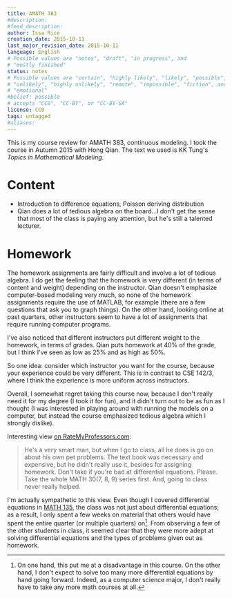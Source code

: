 ```yaml
---
title: AMATH 383
#description: 
#feed_description: 
author: Issa Rice
creation_date: 2015-10-11
last_major_revision_date: 2015-10-11
language: English
# Possible values are "notes", "draft", "in progress", and
# "mostly finished"
status: notes
# Possible values are "certain", "highly likely", "likely", "possible",
# "unlikely", "highly unlikely", "remote", "impossible", "fiction", and
# "emotional"
#belief: possible
# accepts "CC0", "CC-BY", or "CC-BY-SA"
license: CC0
tags: untagged
#aliases: 
---
```


This is my course review for AMATH 383, continuous modeling.
I took the course in Autumn 2015 with Hong Qian.
The text we used is KK Tung's *Topics in Mathematical Modeling*.

# Content

- Introduction to difference equations, Poisson deriving distribution
- Qian does a lot of tedious algebra on the board...I don't get the sense that most of the class is paying any attention, but he's still a talented lecturer.

# Homework

The homework assignments are fairly difficult and involve a lot of tedious algebra.
I do get the feeling that the homework is very different (in terms of content and weight) depending on the instructor.
Qian doesn't emphasize computer-based modeling very much, so none of the homework assignments require the use of MATLAB, for example (there are a few questions that ask you to graph things).
On the other hand, looking online at past quarters, other instructors seem to have a lot of assignments that require running computer programs.

I've also noticed that different instructors put different weight to the homework, in terms of grades.
Qian puts homework at 40% of the grade, but I think I've seen as low as 25% and as high as 50%.

So one idea: consider which instructor you want for the course, because your experience could be very different.
This is in contrast to CSE 142/3, where I think the experience is more uniform across instructors.

Overall, I somewhat regret taking this course now, because I don't really need it for my degree (I took it for fun), and it didn't turn out to be as fun as I thought (I was interested in playing around with running the models on a computer, but instead the course emphasized tedious algebra which I strongly dislike).

Interesting view [on
RateMyProfessors.com](http://www.ratemyprofessors.com/ShowRatings.jsp?tid=1217536):

>  He's a very smart man, but when I go to class, all he does is go on
>  about his own pet problems. The text book was necessary and
>  expensive, but he didn't really use it, besides for assigning
>  homework. Don't take if you're bad at differential equations. Please.
>  Take the whole MATH 30(7, 8, 9) series first. And, going to class
>  never really helped.

I'm actually sympathetic to this view.  Even though I covered
differential equations in [MATH 135](), the class was not just about
differential equations; as a result, I only spent a few weeks on
material that others would have spent the entire quarter (or multiple
quarters) on[^diffeq].  From observing a few of the other students in
class, it seemed clear that they were more adept at solving differential
equations and the types of problems given out as homework.

[^diffeq]: On one hand, this put me at a disadvantage in this course.
On the other hand, I don't expect to solve too many more differential
equations by hand going forward.  Indeed, as a computer science major, I
don't really have to take any more math courses at all.
